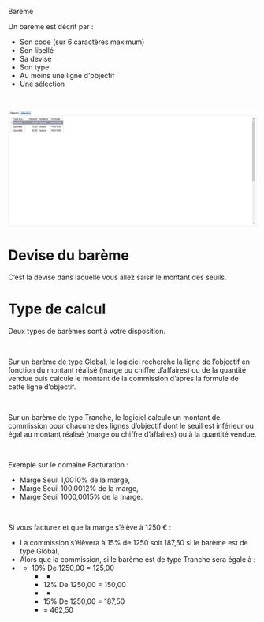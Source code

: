 






Barème




Un barème est décrit par :


* Son code (sur 6 caractères maximum)
* Son libellé
* Sa devise
* Son type
* Au moins une ligne d'objectif
* Une sélection


 


![](../../assets/images/Commerciaux/3/Fiche_Bareme.png)


# Devise du barème


C’est la devise dans laquelle vous allez saisir le montant des seuils.


# Type de calcul


Deux types de barèmes sont à votre disposition.


 


Sur un barème de type Global, le logiciel recherche la ligne de l’objectif en fonction du montant réalisé (marge ou chiffre d’affaires) ou de la quantité vendue puis calcule le montant de la commission d’après la formule de cette ligne d’objectif.


 


Sur un barème de type Tranche, le logiciel calcule un montant de commission pour chacune des lignes d’objectif dont le seuil est inférieur ou égal au montant réalisé (marge ou chiffre d’affaires) ou à la quantité vendue.


 


Exemple sur le domaine Facturation :


* Marge Seuil 1,0010% de la marge,
* Marge Seuil 100,0012% de la marge,
* Marge Seuil 1000,0015% de la marge.


 


Si vous facturez et que la marge s’élève à 1250 € :


* La commission s’élèvera à 15% de 1250 soit 187,50 si le barème est de type Global,
* Alors que la commission, si le barème est de type Tranche sera égale à :
* + 10% De 1250,00 = 125,00
	+ +
	+ 12% De 1250,00 = 150,00
	+ +
	+ 15% De 1250,00 = 187,50
	+ = 462,50


